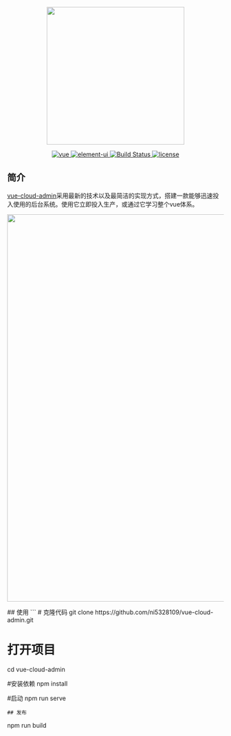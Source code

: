 <p align="center">
  <img width="320" src="https://vkceyugu.cdn.bspapp.com/VKCEYUGU-5afd7a04-9817-4b73-8f96-96fba1ee24c9/a60595ef-fc11-419d-a6bb-0dc4f037b966.png">

<p align="center">
  <a href="https://github.com/vuejs/vue">
    <img src="https://img.shields.io/badge/vue-2.6.14-brightgreen.svg" alt="vue">
  </a>
  <a href="https://github.com/ElemeFE/element">
    <img src="https://img.shields.io/badge/element--ui-2.18.8-brightgreen.svg" alt="element-ui">
  </a>
  <a href="https://travis-ci.org/PanJiaChen/vue-element-admin" rel="nofollow">
    <img src="https://travis-ci.org/PanJiaChen/vue-element-admin.svg?branch=master" alt="Build Status">
  </a>
  <a href="https://github.com/ni5328109/vue-cloud-admin/blob/master/LICENSE">
    <img src="https://img.shields.io/github/license/mashape/apistatus.svg" alt="license">
  </a>
</p>

## 简介
[vue-cloud-admin](https://static-14903f47-ecdc-4230-b720-dd24d6d48f85.bspapp.com)采用最新的技术以及最简洁的实现方式，搭建一款能够迅速投入使用的后台系统。使用它立即投入生产，或通过它学习整个vue体系。
<p align="center">
  <img width="900" src="https://vkceyugu.cdn.bspapp.com/VKCEYUGU-14903f47-ecdc-4230-b720-dd24d6d48f85/2b6695b0-4bac-4702-9691-a0de3b604f8a.jpeg">
</p>
## 使用
```
# 克隆代码
git clone https://github.com/ni5328109/vue-cloud-admin.git

# 打开项目
cd vue-cloud-admin

#安装依赖
npm install

#启动
npm run serve
```
## 发布
```
npm run build
```
